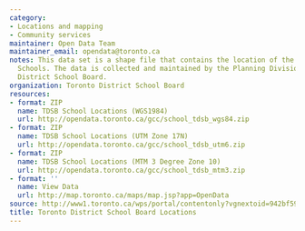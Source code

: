 ```yaml
---
category:
- Locations and mapping
- Community services
maintainer: Open Data Team
maintainer_email: opendata@toronto.ca
notes: This data set is a shape file that contains the location of the Toronto District
  Schools. The data is collected and maintained by the Planning Division of the Toronto
  District School Board.
organization: Toronto District School Board
resources:
- format: ZIP
  name: TDSB School Locations (WGS1984)
  url: http://opendata.toronto.ca/gcc/school_tdsb_wgs84.zip
- format: ZIP
  name: TDSB School Locations (UTM Zone 17N)
  url: http://opendata.toronto.ca/gcc/school_tdsb_utm6.zip
- format: ZIP
  name: TDSB School Locations (MTM 3 Degree Zone 10)
  url: http://opendata.toronto.ca/gcc/school_tdsb_mtm3.zip
- format: ''
  name: View Data
  url: http://map.toronto.ca/maps/map.jsp?app=OpenData
source: http://www1.toronto.ca/wps/portal/contentonly?vgnextoid=942bf59a84c00310VgnVCM1000003dd60f89RCRD&vgnextchannel=1a66e03bb8d1e310VgnVCM10000071d60f89RCRD
title: Toronto District School Board Locations
---
```

